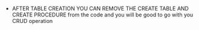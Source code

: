 * AFTER TABLE CREATION YOU CAN REMOVE THE CREATE TABLE  AND CREATE PROCEDURE from the code and you will be good to go with you CRUD operation
